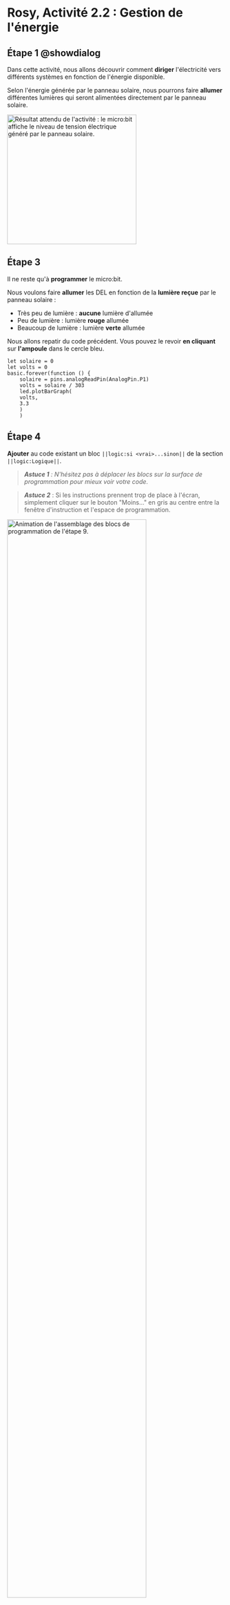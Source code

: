 # Rosy, Activité 2.2 : Gestion de l'énergie

## Étape 1 @showdialog

Dans cette activité, nous allons découvrir comment **diriger** l'électricité vers différents systèmes en fonction de l'énergie disponible.

Selon l'énergie générée par le panneau solaire, nous pourrons faire **allumer** différentes lumières qui seront alimentées directement par le panneau solaire.

<img alt="Résultat attendu de l'activité : le micro:bit affiche le niveau de tension électrique généré par le panneau solaire." src="https://raw.githubusercontent.com/GenieLabMtl/Rosy_microbit/master/static/images/Activity_02/gifactivite2a_v3.gif" width="300px">


## Étape 3

Il ne reste qu'à **programmer** le micro:bit.

Nous voulons faire **allumer** les DEL en fonction de la **lumière reçue** par le panneau solaire :

- Très peu de lumière : **aucune** lumière d'allumée
- Peu de lumière : lumière **rouge** allumée
- Beaucoup de lumière : lumière **verte** allumée

Nous allons repatir du code précédent.
Vous pouvez le revoir **en cliquant** sur **l'ampoule** dans le cercle bleu.

```blocks
let solaire = 0
let volts = 0
basic.forever(function () {
    solaire = pins.analogReadPin(AnalogPin.P1)
    volts = solaire / 303
    led.plotBarGraph(
    volts,
    3.3
    )
    )
```


## Étape 4

**Ajouter** au code existant un bloc ``||logic:si <vrai>...sinon||`` de la section ``||logic:Logique||``.

> ***Astuce 1*** *: N'hésitez pas à déplacer les blocs sur la surface de programmation pour mieux voir votre code.*

> ***Astuce 2*** : Si les instructions prennent trop de place à l'écran, simplement cliquer sur le bouton "Moins..." en gris au centre entre la fenêtre d'instruction et l'espace de programmation.

<img alt="Animation de l'assemblage des blocs de programmation de l'étape 9." src="https://raw.githubusercontent.com/GenieLabMtl/Rosy_microbit/master/static/images/Activity_02/gif1Act2b.gif" width="80%">

```blocks
let solaire = 0
let volts = 0
basic.forever(function () {
    solaire = pins.analogReadPin(AnalogPin.P1)
    volts = solaire / 303
    led.plotBarGraph(
    volts,
    3.3
    )
    if (true) {

    } else {

    }
})
```

## Étape 5

Nous voulons que le programme agisse différemment **selon la tension électrique** détectée.

1. **Remplacer** ``||logic:<vrai>||`` par un bloc ``||logic: > || `` (plus grand que) . 
2. Dans sa case de gauche, **ajouter** la variable ``||variables:volts||``.
3. Dans la case de droite, **écrire** le nombre "2.1".

<img alt="Animation de l'assemblage des blocs de programmation de l'étape 10." src="https://raw.githubusercontent.com/GenieLabMtl/Rosy_microbit/master/static/images/Activity_02/gif2Act2b.gif" width="80%">

```blocks
let solaire = 0
let volts = 0
basic.forever(function () {
    solaire = pins.analogReadPin(AnalogPin.P1)
    volts = solaire / 303
    led.plotBarGraph(
    volts,
    3.3
    )
    if (volts > 2.1) {

    } else {

    }
})
```

## Étape 6

Pour la plage **plus grand que 2.1 volts**, nous allons faire allumer la DEL verte et nous assurer que la DEL rouge est éteinte.

1. Dans le crochet directement sous ``||logic:si||``, **Ajouter** 2 fois ``||pins:écrire sur la broche||``qui se trouve dans la section ``||pins:Broches||`` du menu "**Avancé**".
2. Dans le premier, **choisir** la broche ``||pins:P8||``, et **inscrire** le nombre **1**.
3. Dans le second, **choisir** la broche ``||pins:P2||``, et **inscrire** le nombre **0**.

//changer le gif

<img alt="Animation de l'assemblage des blocs de programmation de l'étape 11." src="https://raw.githubusercontent.com/GenieLabMtl/Rosy_microbit/master/static/images/Activity_02/gif3Act2b.gif" width="80%">

```blocks
let solaire = 0
let volts = 0
basic.forever(function () {
    solaire = pins.analogReadPin(AnalogPin.P1)
    volts = solaire / 303
    led.plotBarGraph(
    volts,
    3.3
    )
    if (volts > 2.1) {
        pins.digitalWritePin(DigitalPin.P8, 1)
        pins.digitalWritePin(DigitalPin.P2, 0)
    } else {

    }
})
```

## Étape 7

Nous voulons maintenant **déterminer** ce qui va se passer si le courant est plus petit ou égale à 2.1v, mais plus grand que 1.2v.

> ***Astuce*** *: Faire clic droit sur un bloc et sélectionner **Dupliquer** permet de gagner beaucoup de temps!*

1. **Cliquer** sur le symbole ``||logic:+||`` en bas du bloc ``||logic:si < >...sinon||`` pour ajouter un ``||logic:sinon...si||``.
2. **Lui ajouter** un bloc ``||logic:<> et <>||``.
3. Dans sa case de gauche, **ajouter** un bloc de ``||logic:Logique||`` avec la variable ``||variables:volts||`` à gauche, le symbole ``||logic:≤||`` (plus petit ou égal), dans la case de droite, **écrire** le nombre "**2.1**".
4. Dans sa case de droite, **ajouter** un bloc de ``||logic:Logique||`` avec la variable ``||variables:volts||`` à gauche, le symbole ``||logic:>||`` (plus grand que), dans la case de droite, **écrire** le nombre "**1.2**".

<img alt="Animation de l'assemblage des blocs de programmation de l'étape 12." src="https://raw.githubusercontent.com/GenieLabMtl/Rosy_microbit/master/static/images/Activity_02/gif4Act2bV2.gif" width="80%">

```blocks
let solaire = 0
let volts = 0
basic.forever(function () {
    solaire = pins.analogReadPin(AnalogPin.P1)
    volts = solaire / 303
    led.plotBarGraph(
    volts,
    3.3
    )
    if (volts > 2.1) {
        pins.digitalWritePin(DigitalPin.P8, 1)
        pins.digitalWritePin(DigitalPin.P2, 0)
    } else if (volts <= 2.1 && volts > 1.2) {

    } else {

    }
})
```

## Étape 8

Si la tension électrique détectée est entre 2.1v et 1.2v, seule la DEL rouge s'allumera

1. Dans le crochet directement sous ``||logic:si||``, **ajouter** 2 fois ``||pins:écrire sur la broche||``.
2. Dans le premier, **choisir** la broche ``||pins:P8||``, et **inscrire** le nombre **0**.
3. Dans le second, **choisir** la broche ``||pins:P2||``, et **inscrire** le nombre **1**.

<img alt="Animation de l'assemblage des blocs de programmation de l'étape 13." src="https://raw.githubusercontent.com/GenieLabMtl/Rosy_microbit/master/static/images/Activity_02/gif5Act2b.gif" width="80%">

```blocks
let solaire = 0
let volts = 0
basic.forever(function () {
    solaire = pins.analogReadPin(AnalogPin.P1)
    volts = solaire / 303
    led.plotBarGraph(
    volts,
    3.3
    )
    if (volts > 2.1) {
        pins.digitalWritePin(DigitalPin.P8, 1)
        pins.digitalWritePin(DigitalPin.P2, 0)
    } else if (volts <= 2.1 && volts > 1.2) {
        pins.digitalWritePin(DigitalPin.P2, 1)
        pins.digitalWritePin(DigitalPin.P8, 0)
    } else {

    }
})
```

## Étape 9

Finalement, dans le crochet ``||logic:sinon||``, mettre 2 fois ``||pins:écrire sur la broche||``.

1. Dans le premier, **choisir** la broche ``||pins:P8||``, et **inscrire** le nombre **0**.
2. Dans le second, **choisir** la broche ``||pins:P2||``, et **inscrire** le nombre **0**.

<img alt="Animation de l'assemblage des blocs de programmation de l'étape 14." src="https://raw.githubusercontent.com/GenieLabMtl/Rosy_microbit/master/static/images/Activity_02/gif6Act2b.gif" width="80%">

```blocks
let solaire = 0
let volts = 0
basic.forever(function () {
    solaire = pins.analogReadPin(AnalogPin.P1)
    volts = solaire / 303
    led.plotBarGraph(
    volts,
    3.3
    )
    if (volts > 2.1) {
        pins.digitalWritePin(DigitalPin.P8, 1)
        pins.digitalWritePin(DigitalPin.P2, 0)
    } else if (volts <= 2.1 && volts > 1.2) {
        pins.digitalWritePin(DigitalPin.P2, 1)
        pins.digitalWritePin(DigitalPin.P8, 0)
    } else {
        pins.digitalWritePin(DigitalPin.P8, 0)
        pins.digitalWritePin(DigitalPin.P2, 0)
    }
})
```

## Étape 10

Il ne reste qu'à **téléverser** le code sur le micro:bit, et vous êtes prêt·e.

Si vous avez besoin de vous rafraîchir la mémoire au sujet du téléversement du code, [voyez ici la vidéo aide-mémoire](https://youtu.be/H8utNPE3sJo) par GénieLab, et [voici la procédure détaillée](https://makecode.microbit.org/device/usb) dans la documentation de MakeCode (en anglais seulement).


## Étape 11

Voilà! Nous avons maintenant un système qui **réagit en fonction du courant disponible** fourni par le panneau solaire!

Pour aller plus loin, vous pouvez cliquer sur le bouton **Terminer** à droite de ce texte pour avoir accès à tous les blocs. Voici quelques idées :

- Changer les valeurs dans la section ``||logic:si < >...sinon||`` pour que le circuit réagisse mieux aux conditions dans lesquelles vous vous trouvez.
- Faire activer différentes animations à l'écran du micro:bit selon la tension électrique détectée.
- Utiliser les capteurs du micro:bit comme le thermomètre ou la boussole en combinaison avec la tension électrique générée par le panneau solaire.
